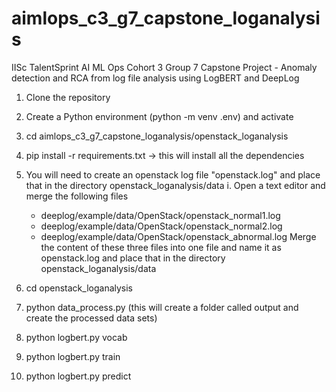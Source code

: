 # aimlops_c3_g7_capstone_loganalysis
IISc TalentSprint AI ML Ops Cohort 3 Group 7 Capstone Project - Anomaly detection and RCA from log file analysis using LogBERT and DeepLog 

1. Clone the repository
2. Create a Python environment (python -m venv .env) and activate
3. cd aimlops_c3_g7_capstone_loganalysis/openstack_loganalysis
4. pip install -r requirements.txt -> this will install all the dependencies
5. You will need to create an openstack log file "openstack.log" and place that in the directory openstack_loganalysis/data
   i. Open a text editor and merge the following files
   - deeplog/example/data/OpenStack/openstack_normal1.log
   - deeplog/example/data/OpenStack/openstack_normal2.log
   - deeplog/example/data/OpenStack/openstack_abnormal.log
   Merge the content of these three files into one file and name it as openstack.log and place that in the directory openstack_loganalysis/data

6. cd openstack_loganalysis
7. python data_process.py (this will create a folder called output and create the processed data sets)
8. python logbert.py vocab
9. python logbert.py train
10. python logbert.py predict

